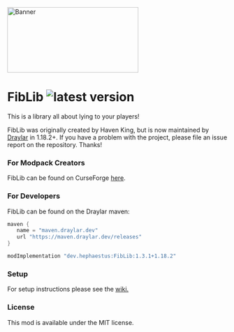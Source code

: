 <img src="https://raw.githubusercontent.com/Hephaestus-Dev/FibLib/master/banner.png" width="300" height="150" alt="Banner">

# FibLib ![latest version](https://img.shields.io/github/v/release/Hephaestus-Dev/FibLib)

This is a library all about lying to your players! 

FibLib was originally created by Haven King, but is now maintained by [Draylar](https://github.com/Draylar) in 1.18.2+. 
If you have a problem with the project, please file an issue report on the repository. Thanks!

### For Modpack Creators

FibLib can be found on CurseForge [here](https://www.curseforge.com/minecraft/mc-mods/fiblib).

### For Developers

FibLib can be found on the Draylar maven:

```groovy
maven {  
   name = "maven.draylar.dev"  
   url "https://maven.draylar.dev/releases"  
}
```

```groovy
modImplementation "dev.hephaestus:FibLib:1.3.1+1.18.2"
```

### Setup
For setup instructions please see the [wiki.](https://github.com/Haven-King/FibLib/wiki)

### License
This mod is available under the MIT license.
